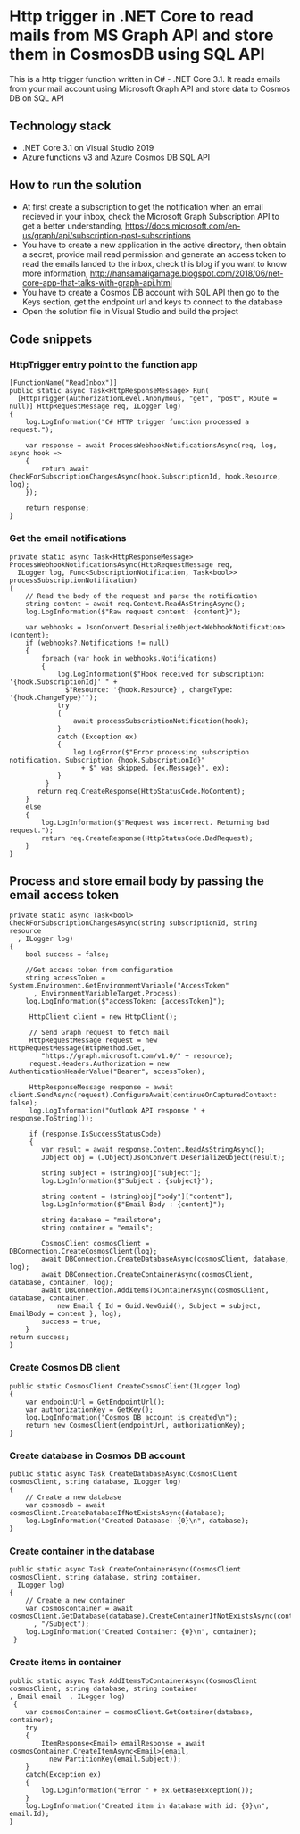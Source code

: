 # Http trigger in .NET Core to read mails from MS Graph API and store them in CosmosDB using SQL API

This is a http trigger function written in C# - .NET Core 3.1. It reads emails from your mail account using Microsoft Graph API and store data to Cosmos DB on SQL API

## Technology stack  
* .NET Core 3.1 on Visual Studio 2019
* Azure functions v3 and Azure Cosmos DB SQL API

## How to run the solution
 * At first create a subscription to get the notification when an email recieved in your inbox, check the Microsoft Graph Subscription API to get a better understanding, https://docs.microsoft.com/en-us/graph/api/subscription-post-subscriptions
 * You have to create a new application in the active directory, then obtain a secret, provide mail read permission and generate an access token to read the emails landed to the inbox, check this blog if you want to know more information, http://hansamaligamage.blogspot.com/2018/06/net-core-app-that-talks-with-graph-api.html
 * You have to create a Cosmos DB account with SQL API then go to the Keys section, get the endpoint url and keys to connect to the database
 * Open the solution file in Visual Studio and build the project
 
## Code snippets
### HttpTrigger entry point to the function app
```
[FunctionName("ReadInbox")]
public static async Task<HttpResponseMessage> Run(
  [HttpTrigger(AuthorizationLevel.Anonymous, "get", "post", Route = null)] HttpRequestMessage req, ILogger log)
{
    log.LogInformation("C# HTTP trigger function processed a request.");
           
    var response = await ProcessWebhookNotificationsAsync(req, log, async hook =>
    {
        return await CheckForSubscriptionChangesAsync(hook.SubscriptionId, hook.Resource, log);
    });

    return response;
}
  ```
  
### Get the email notifications
```
private static async Task<HttpResponseMessage> ProcessWebhookNotificationsAsync(HttpRequestMessage req,
  ILogger log, Func<SubscriptionNotification, Task<bool>> processSubscriptionNotification)
{
    // Read the body of the request and parse the notification
    string content = await req.Content.ReadAsStringAsync();
    log.LogInformation($"Raw request content: {content}");

    var webhooks = JsonConvert.DeserializeObject<WebhookNotification>(content);
    if (webhooks?.Notifications != null)
    {
        foreach (var hook in webhooks.Notifications)
        {
            log.LogInformation($"Hook received for subscription: '{hook.SubscriptionId}' " + 
              $"Resource: '{hook.Resource}', changeType: '{hook.ChangeType}'");
            try
            {
                await processSubscriptionNotification(hook);
            }
            catch (Exception ex)
            {
                log.LogError($"Error processing subscription notification. Subscription {hook.SubscriptionId}" 
                  + $" was skipped. {ex.Message}", ex);
            }
         }
       return req.CreateResponse(HttpStatusCode.NoContent);
    }
    else
    {
        log.LogInformation($"Request was incorrect. Returning bad request.");
        return req.CreateResponse(HttpStatusCode.BadRequest);
    }
}
```

## Process and store email body by passing the email access token
```
private static async Task<bool> CheckForSubscriptionChangesAsync(string subscriptionId, string resource
  , ILogger log)
{
    bool success = false;

    //Get access token from configuration
    string accessToken = System.Environment.GetEnvironmentVariable("AccessToken"
      , EnvironmentVariableTarget.Process);
    log.LogInformation($"accessToken: {accessToken}");

     HttpClient client = new HttpClient();

     // Send Graph request to fetch mail
     HttpRequestMessage request = new HttpRequestMessage(HttpMethod.Get, 
        "https://graph.microsoft.com/v1.0/" + resource);
     request.Headers.Authorization = new AuthenticationHeaderValue("Bearer", accessToken);

     HttpResponseMessage response = await client.SendAsync(request).ConfigureAwait(continueOnCapturedContext: false);
     log.LogInformation("Outlook API response " + response.ToString());

     if (response.IsSuccessStatusCode)
     {
        var result = await response.Content.ReadAsStringAsync();
        JObject obj = (JObject)JsonConvert.DeserializeObject(result);

        string subject = (string)obj["subject"];
        log.LogInformation($"Subject : {subject}");

        string content = (string)obj["body"]["content"];
        log.LogInformation($"Email Body : {content}");

        string database = "mailstore";
        string container = "emails";

        CosmosClient cosmosClient = DBConnection.CreateCosmosClient(log);
        await DBConnection.CreateDatabaseAsync(cosmosClient, database, log);
        await DBConnection.CreateContainerAsync(cosmosClient, database, container, log);
        await DBConnection.AddItemsToContainerAsync(cosmosClient, database, container, 
            new Email { Id = Guid.NewGuid(), Subject = subject, EmailBody = content }, log);
        success = true;
    }
return success;
}
```

### Create Cosmos DB client
```
public static CosmosClient CreateCosmosClient(ILogger log)
{
    var endpointUrl = GetEndpointUrl();
    var authorizationKey = GetKey();
    log.LogInformation("Cosmos DB account is created\n");
    return new CosmosClient(endpointUrl, authorizationKey);
}
```

### Create database in Cosmos DB account
```
public static async Task CreateDatabaseAsync(CosmosClient cosmosClient, string database, ILogger log)
{
    // Create a new database
    var cosmosdb = await cosmosClient.CreateDatabaseIfNotExistsAsync(database);
    log.LogInformation("Created Database: {0}\n", database);
}
```

### Create container in the database
```
public static async Task CreateContainerAsync(CosmosClient cosmosClient, string database, string container,
  ILogger log)
{
    // Create a new container
    var cosmoscontainer = await cosmosClient.GetDatabase(database).CreateContainerIfNotExistsAsync(container
      , "/Subject");
    log.LogInformation("Created Container: {0}\n", container);
 }
```

### Create items in container
```
public static async Task AddItemsToContainerAsync(CosmosClient cosmosClient, string database, string container
, Email email  , ILogger log)
 {
    var cosmosContainer = cosmosClient.GetContainer(database, container);
    try
    {
        ItemResponse<Email> emailResponse = await cosmosContainer.CreateItemAsync<Email>(email,
          new PartitionKey(email.Subject));
    }
    catch(Exception ex)
    {
        log.LogInformation("Error " + ex.GetBaseException());
    }
    log.LogInformation("Created item in database with id: {0}\n", email.Id);
}
```
